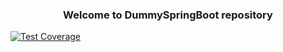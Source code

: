   <h3 align="center">Welcome to DummySpringBoot repository</h3>

[![Test Coverage](https://equinor.github.io/dummySpringBoot/jacoco.svg)](https://equinor.github.io/dummySpringBoot/)
